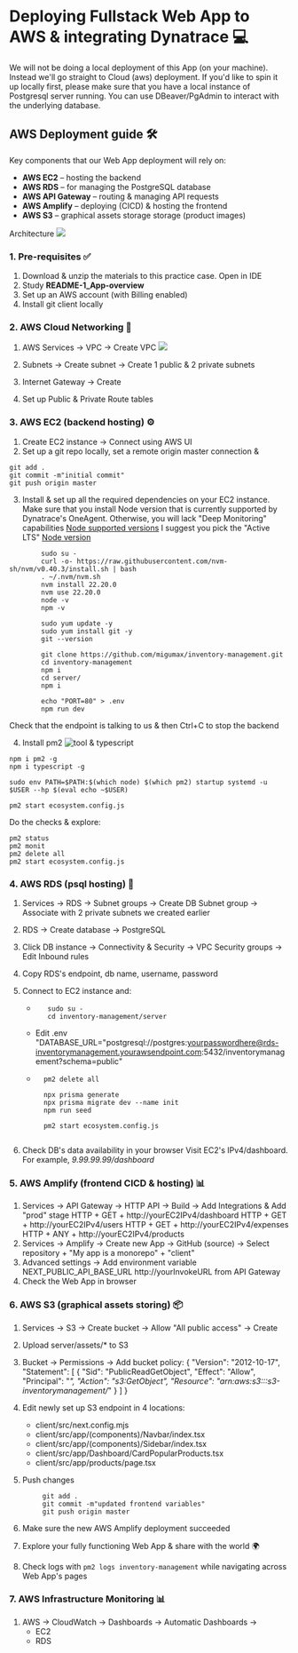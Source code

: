 # Deploying Fullstack Web App to AWS & integrating Dynatrace 💻

We will not be doing a local deployment of this App (on your machine).
Instead we'll go straight to Cloud (aws) deployment.
If you'd like to spin it up locally first, please make sure that you have a local instance of Postgresql server running. You can use DBeaver/PgAdmin to interact with the underlying database.

## AWS Deployment guide 🛠️

Key components that our Web App deployment will rely on:
- **AWS EC2** – hosting the backend
- **AWS RDS** – for managing the PostgreSQL database
- **AWS API Gateway** – routing & managing API requests
- **AWS Amplify** – deploying (CICD) & hosting the frontend
- **AWS S3** – graphical assets storage storage (product images)


Architecture
![](server/assets/documentation/AWS_WebApp_Architecture.jpg)


### 1. Pre-requisites ✅

1. Download & unzip the materials to this practice case. Open in IDE
2. Study **README-1_App-overview**
3. Set up an AWS account (with Billing enabled)
4. Install git client locally


### 2. AWS Cloud Networking 🛜
1. AWS Services -> VPC -> Create VPC
![](server/assets/documentation/vpc.png)

2. Subnets -> Create subnet -> Create 1 public & 2 private subnets

3. Internet Gateway -> Create

4. Set up Public & Private Route tables


### 3. AWS EC2 (backend hosting) ⚙️
1. Create EC2 instance -> Connect using AWS UI
2. Set up a git repo locally, set a remote origin master connection &

```shell
git add .
git commit -m"initial commit"
git push origin master
```

3. Install & set up all the required dependencies on your EC2 instance.
   Make sure that you install Node version that is currently supported by Dynatrace's OneAgent. Otherwise, you will lack "Deep Monitoring" capabilities
   [Node supported versions](https://docs.dynatrace.com/docs/ingest-from/technology-support/application-software/nodejs)
   I suggest you pick the "Active LTS" [Node version](https://nodejs.org/en/about/previous-releases)

```shell
        sudo su -
        curl -o- https://raw.githubusercontent.com/nvm-sh/nvm/v0.40.3/install.sh | bash
        . ~/.nvm/nvm.sh
        nvm install 22.20.0
        nvm use 22.20.0
        node -v
        npm -v

        sudo yum update -y
        sudo yum install git -y
        git --version

        git clone https://github.com/migumax/inventory-management.git
        cd inventory-management
        npm i
        cd server/
        npm i

        echo "PORT=80" > .env
        npm run dev
```
Check that the endpoint is talking to us & then Ctrl+C to stop the backend

4. Install pm2 ![tool](https://pm2.keymetrics.io/docs/usage/quick-start/) & typescript
```shell
npm i pm2 -g
npm i typescript -g

sudo env PATH=$PATH:$(which node) $(which pm2) startup systemd -u $USER --hp $(eval echo ~$USER)

pm2 start ecosystem.config.js
```

Do the checks & explore:
```shell
pm2 status
pm2 monit
pm2 delete all
pm2 start ecosystem.config.js
```

### 4. AWS RDS (psql hosting) 📀
1. Services -> RDS -> Subnet groups -> Create DB Subnet group -> Associate with 2 private subnets we created earlier
   
2. RDS -> Create database -> PostgreSQL
   
3. Click DB instance -> Connectivity & Security -> VPC Security groups -> Edit Inbound rules

4. Copy RDS's endpoint, db name, username, password

5. Connect to EC2 instance and:
   - ```shell
        sudo su -
        cd inventory-management/server
        ```
   - Edit .env
        "DATABASE_URL="postgresql://postgres:yourpasswordhere@rds-inventorymanagement.yourawsendpoint.com:5432/inventorymanagement?schema=public"
    - ```shell
        pm2 delete all

        npx prisma generate
        npx prisma migrate dev --name init
        npm run seed

        pm2 start ecosystem.config.js
        
        ```
6. Check DB's data availability in your browser
Visit EC2's IPv4/dashboard.
For example, 
*9.99.99.99/dashboard*


### 5. AWS Amplify (frontend CICD & hosting) 📊
1. Services -> API Gateway -> HTTP API -> Build -> Add Integrations & Add "prod" stage
HTTP + GET + http://yourEC2IPv4/dashboard
HTTP + GET + http://yourEC2IPv4/users
HTTP + GET + http://yourEC2IPv4/expenses
HTTP + ANY + http://yourEC2IPv4/products
2. Services -> Amplify -> Create new App -> GitHub (source) -> Select repository + "My app is a monorepo" + "client"
3. Advanced settings -> Add environment variable
NEXT_PUBLIC_API_BASE_URL
http://yourInvokeURL from API Gateway
4. Check the Web App in browser

### 6. AWS S3 (graphical assets storing) 📦
1. Services -> S3 -> Create bucket -> Allow "All public access" -> Create
2. Upload server/assets/* to S3
3. Bucket -> Permissions -> Add bucket policy:
   {
    "Version": "2012-10-17",
    "Statement": [
        {
            "Sid": "PublicReadGetObject",
            "Effect": "Allow",
            "Principal": "*",
            "Action": "s3:GetObject",
            "Resource": "arn:aws:s3:::s3-inventorymanagement/*"
        }
    ]
   }
4. Edit newly set up S3 endpoint in 4 locations:
   
   * client/src/next.config.mjs
   * client/src/app/(components)/Navbar/index.tsx
   * client/src/app/(components)/Sidebar/index.tsx
   * client/src/app/Dashboard/CardPopularProducts.tsx
   * client/src/app/products/page.tsx

5. Push changes
   ```shell
        git add .
        git commit -m"updated frontend variables"
        git push origin master
   ```

6. Make sure the new AWS Amplify deployment succeeded

7. Explore your fully functioning Web App & share with the world 🌍

8. Check logs with `pm2 logs inventory-management` while navigating across Web App's pages

### 7. AWS Infrastructure Monitoring  📊
1. AWS -> CloudWatch -> Dashboards -> Automatic Dashboards ->
   * EC2
   * RDS
